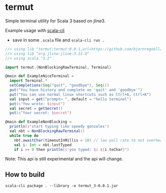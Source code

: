 # termut

Simple terminal utility for Scala 3 based on jline3.

Example usage with [scala-cli](https://scala-cli.virtuslab.org)
- save in some `.scala` file and `scala-cli run .`
```scala
//> using lib "termut:termut:0.0.1,url=https://github.com/bjornregnell/termut/releases/download/v0.0.1/termut_3-0.0.1.jar"
//> using lib "org.jline:jline:3.21.0"
//> using scala "3.2"

import termut.{NonBlockingRawTerminal, Terminal}

@main def ExampleNiceTerminal =
  import Terminal.*
  setCompletions(Seq("quit", "goodbye"), Seq())
  put("You have history and complete on 'quit' and 'goodbye'")
  put("You can use normal linux shortcuts such as Ctrl+A, Ctrl+K")
  val input = get("prompt> ", default = "hello terminal")
  put(s"You wrote: $input")
  val secret = getSecret()
  put(s"Your secret: $secret") 

@main def ExampleNonBlocking = 
  println(s"start typing like speedy gonzales")
  val nbt = NonBlockingRawTerminal()
  while true do
    nbt.awaitChar(timeoutInMillis = 10) // low poll rate to not overheat cpu
    val i: Int = nbt.lastTyped
    if i >= 0 then println(s"you typed: $i ${i.toChar}")
```

Note: This api is still experimental and the api will change.

## How to build
```
scala-cli package . --library -o termut_3-0.0.1.jar
```
